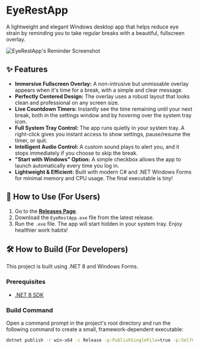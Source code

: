 # EyeRestApp

A lightweight and elegant Windows desktop app that helps reduce eye strain by reminding you to take regular breaks with a beautiful, fullscreen overlay.

![EyeRestApp's Reminder Screenshot](https://github.com/user-attachments/assets/9c4dbe45-8524-4cc6-b09e-107706126261)


## ✨ Features

-   **Immersive Fullscreen Overlay:** A non-intrusive but unmissable overlay appears when it's time for a break, with a simple and clear message.
-   **Perfectly Centered Design:** The overlay uses a robust layout that looks clean and professional on any screen size.
-   **Live Countdown Timers:** Instantly see the time remaining until your next break, both in the settings window and by hovering over the system tray icon.
-   **Full System Tray Control:** The app runs quietly in your system tray. A right-click gives you instant access to show settings, pause/resume the timer, or quit.
-   **Intelligent Audio Control:** A custom sound plays to alert you, and it stops immediately if you choose to skip the break.
-   **"Start with Windows" Option:** A simple checkbox allows the app to launch automatically every time you log in.
-   **Lightweight & Efficient:** Built with modern C# and .NET Windows Forms for minimal memory and CPU usage. The final executable is tiny!

## 🚀 How to Use (For Users)

1.  Go to the [**Releases Page**](https://github.com/anish-thapa/EyeRest/releases). <!-- IMPORTANT: Replace "YourUsername" with your actual GitHub username! -->
2.  Download the `EyeRestApp.exe` file from the latest release.
3.  Run the `.exe` file. The app will start hidden in your system tray. Enjoy healthier work habits!

## 🛠️ How to Build (For Developers)

This project is built using .NET 8 and Windows Forms.

### Prerequisites

-   [.NET 8 SDK](https://dotnet.microsoft.com/download/dotnet/8.0)

### Build Command

Open a command prompt in the project's root directory and run the following command to create a small, framework-dependent executable:

```bash
dotnet publish -r win-x64 -c Release -p:PublishSingleFile=true -p:SelfContained=false
